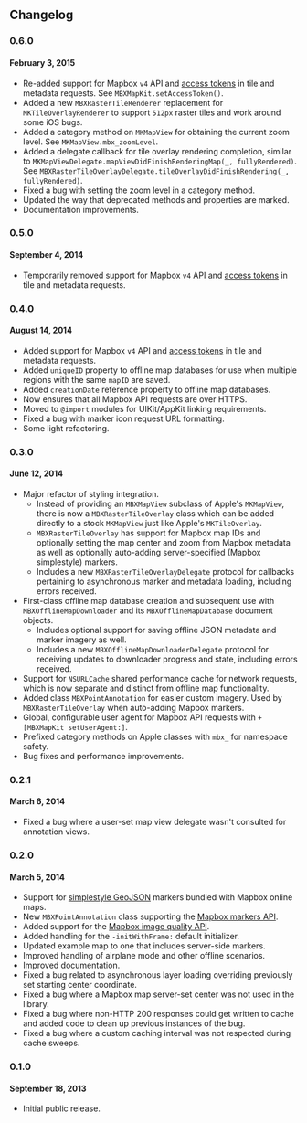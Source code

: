 Changelog
---------

### 0.6.0
#### February 3, 2015

- Re-added support for Mapbox `v4` API and [access tokens](https://www.mapbox.com/developers/api/#access-tokens) in tile and metadata requests. See `MBXMapKit.setAccessToken()`. 
- Added a new `MBXRasterTileRenderer` replacement for `MKTileOverlayRenderer` to support `512px` raster tiles and work around some iOS bugs. 
- Added a category method on `MKMapView` for obtaining the current zoom level. See `MKMapView.mbx_zoomLevel`. 
- Added a delegate callback for tile overlay rendering completion, similar to `MKMapViewDelegate.mapViewDidFinishRenderingMap(_, fullyRendered)`. See `MBXRasterTileOverlayDelegate.tileOverlayDidFinishRendering(_, fullyRendered)`. 
- Fixed a bug with setting the zoom level in a category method. 
- Updated the way that deprecated methods and properties are marked. 
- Documentation improvements. 

### 0.5.0
#### September 4, 2014

- Temporarily removed support for Mapbox `v4` API and [access tokens](https://www.mapbox.com/developers/api/#access-tokens) in tile and metadata requests.

### 0.4.0
#### August 14, 2014

- Added support for Mapbox `v4` API and [access tokens](https://www.mapbox.com/developers/api/#access-tokens) in tile and metadata requests. 
- Added `uniqueID` property to offline map databases for use when multiple regions with the same `mapID` are saved. 
- Added `creationDate` reference property to offline map databases. 
- Now ensures that all Mapbox API requests are over HTTPS. 
- Moved to `@import` modules for UIKit/AppKit linking requirements. 
- Fixed a bug with marker icon request URL formatting. 
- Some light refactoring. 

### 0.3.0
#### June 12, 2014

- Major refactor of styling integration. 
    - Instead of providing an `MBXMapView` subclass of Apple's `MKMapView`, there is now a `MBXRasterTileOverlay` class which can be added directly to a stock `MKMapView` just like Apple's `MKTileOverlay`. 
    - `MBXRasterTileOverlay` has support for Mapbox map IDs and optionally setting the map center and zoom from Mapbox metadata as well as optionally auto-adding server-specified (Mapbox simplestyle) markers. 
    - Includes a new `MBXRasterTileOverlayDelegate` protocol for callbacks pertaining to asynchronous marker and metadata loading, including errors received. 
- First-class offline map database creation and subsequent use with `MBXOfflineMapDownloader` and its `MBXOfflineMapDatabase` document objects. 
    - Includes optional support for saving offline JSON metadata and marker imagery as well. 
    - Includes a new `MBXOfflineMapDownloaderDelegate` protocol for receiving updates to downloader progress and state, including errors received. 
- Support for `NSURLCache` shared performance cache for network requests, which is now separate and distinct from offline map functionality. 
- Added class `MBXPointAnnotation` for easier custom imagery. Used by `MBXRasterTileOverlay` when auto-adding Mapbox markers. 
- Global, configurable user agent for Mapbox API requests with `+[MBXMapKit setUserAgent:]`. 
- Prefixed category methods on Apple classes with `mbx_` for namespace safety. 
- Bug fixes and performance improvements. 

### 0.2.1
#### March 6, 2014

- Fixed a bug where a user-set map view delegate wasn't consulted for annotation views.

### 0.2.0
#### March 5, 2014

- Support for [simplestyle GeoJSON](https://www.mapbox.com/developers/api/maps/#geojson) markers bundled with Mapbox online maps.
- New `MBXPointAnnotation` class supporting the [Mapbox markers API](https://www.mapbox.com/developers/api/static/#markers).
- Added support for the [Mapbox image quality API](https://www.mapbox.com/developers/api/static/#format).
- Added handling for the `-initWithFrame:` default initializer.
- Updated example map to one that includes server-side markers.
- Improved handling of airplane mode and other offline scenarios.
- Improved documentation.
- Fixed a bug related to asynchronous layer loading overriding previously set starting center coordinate.
- Fixed a bug where a Mapbox map server-set center was not used in the library.
- Fixed a bug where non-HTTP 200 responses could get written to cache and added code to clean up previous instances of the bug.
- Fixed a bug where a custom caching interval was not respected during cache sweeps.

### 0.1.0
#### September 18, 2013

- Initial public release. 
